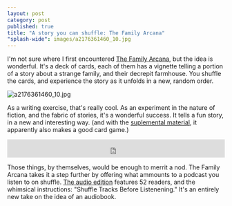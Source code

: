 ```yaml
---
layout: post
category: post
published: true
title: "A story you can shuffle: The Family Arcana"
"splash-wide": images/a2176361460_10.jpg
---
```

I'm not sure where I first encountered [The Family Arcana](http://ninepinpress.com/the-family-arcana), but the idea is wonderful. It's a deck of cards, each of them has a vignette telling a portion of a story about a strange family, and their decrepit farmhouse. You shuffle the cards, and experience the story as it unfolds in a new, random order. 

![a2176361460_10.jpg]({{site.baseurl}}/images/a2176361460_10.jpg)


As a writing exercise, that's really cool. As an experiment in the nature of fiction, and the fabric of stories, it's a wonderful success. It tells a fun story, in a new and interesting way. (and with the [suplemental material](http://ninepinpress.com/the-family-arcana), it apparently also makes a good card game.) 

<iframe style="border: 0; width: 100%; height: 42px;" src="https://bandcamp.com/EmbeddedPlayer/album=1882316417/size=small/bgcol=ffffff/linkcol=0687f5/track=4006055139/transparent=true/" seamless><a href="http://ninepinpress.bandcamp.com/album/the-family-arcana">The Family Arcana by Jedediah Berry</a></iframe>

Those things, by themselves, would be enough to merrit a nod. The Family Arcana takes it a step further by offering what ammounts to a podcast you listen to on shuffle. [The audio edition](https://ninepinpress.bandcamp.com/releases) features 52 readers, and the whimsical instructions: "Shuffle Tracks Before Listenening." It's an entirely new take on the idea of an audiobook.
